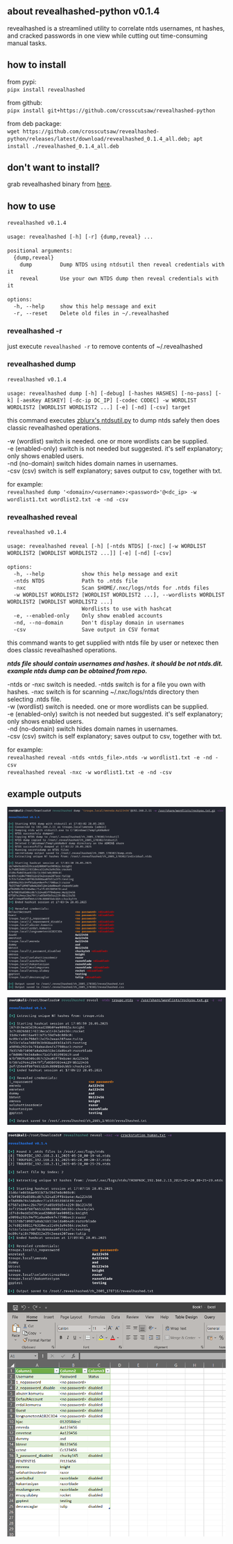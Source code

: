 
## about revealhashed-python v0.1.4
revealhashed is a streamlined utility to correlate ntds usernames, nt hashes, and cracked passwords in one view while cutting out time-consuming manual tasks.  

## how to install
from pypi:  
`pipx install revealhashed`

from github:  
`pipx install git+https://github.com/crosscutsaw/revealhashed-python`  

from deb package:  
`wget https://github.com/crosscutsaw/revealhashed-python/releases/latest/download/revealhashed_0.1.4_all.deb; apt install ./revealhashed_0.1.4_all.deb`  

## don't want to install?
grab revealhashed binary from [here](https://github.com/crosscutsaw/revealhashed-python/releases/latest/download/revealhashed).  

## how to use
```
revealhashed v0.1.4

usage: revealhashed [-h] [-r] {dump,reveal} ...

positional arguments:
  {dump,reveal}
    dump         Dump NTDS using ntdsutil then reveal credentials with it
    reveal       Use your own NTDS dump then reveal credentials with it

options:
  -h, --help     show this help message and exit
  -r, --reset    Delete old files in ~/.revealhashed
```
### revealhashed -r
just execute `revealhashed -r` to remove contents of ~/.revealhashed

### revealhashed dump
```
revealhashed v0.1.4

usage: revealhashed dump [-h] [-debug] [-hashes HASHES] [-no-pass] [-k] [-aesKey AESKEY] [-dc-ip DC_IP] [-codec CODEC] -w WORDLIST WORDLIST2 [WORDLIST WORDLIST2 ...] [-e] [-nd] [-csv] target
```

this command executes [zblurx's ntdsutil.py](https://github.com/zblurx/ntdsutil.py) to dump ntds safely then does classic revealhashed operations.  

-w (wordlist) switch is needed. one or more wordlists can be supplied.    
-e (enabled-only) switch is not needed but suggested. it's self explanatory; only shows enabled users.  
-nd (no-domain) switch hides domain names in usernames.  
-csv (csv) switch is self explanatory; saves output to csv, together with txt.  

for example:  
`revealhashed dump '<domain>/<username>:<password>'@<dc_ip> -w wordlist1.txt wordlist2.txt -e -nd -csv`

### revealhashed reveal
```
revealhashed v0.1.4

usage: revealhashed reveal [-h] [-ntds NTDS] [-nxc] [-w WORDLIST WORDLIST2 [WORDLIST WORDLIST2 ...]] [-e] [-nd] [-csv]

options:
  -h, --help            show this help message and exit
  -ntds NTDS            Path to .ntds file
  -nxc                  Scan $HOME/.nxc/logs/ntds for .ntds files
  -w WORDLIST WORDLIST2 [WORDLIST WORDLIST2 ...], --wordlists WORDLIST WORDLIST2 [WORDLIST WORDLIST2 ...]
                        Wordlists to use with hashcat
  -e, --enabled-only    Only show enabled accounts
  -nd, --no-domain      Don't display domain in usernames
  -csv                  Save output in CSV format
  ```

this command wants to get supplied with ntds file by user or netexec then does classic revealhashed operations.  

**_ntds file should contain usernames and hashes. it should be not ntds.dit. example ntds dump can be obtained from repo._**  

-ntds or -nxc switch is needed. -ntds switch is for a file you own with hashes. -nxc switch is for scanning ~/.nxc/logs/ntds directory then selecting .ntds file.  
-w (wordlist) switch is needed. one or more wordlists can be supplied.  
-e (enabled-only) switch is not needed but suggested. it's self explanatory; only shows enabled users.  
-nd (no-domain) switch hides domain names in usernames.  
-csv (csv) switch is self explanatory; saves output to csv, together with txt.  

for example:  
`revealhashed reveal -ntds <ntds_file>.ntds -w wordlist1.txt -e -nd -csv`  
`revealhashed reveal -nxc -w wordlist1.txt -e -nd -csv`

## example outputs
![](https://raw.githubusercontent.com/crosscutsaw/revealhashed-python/main/rp1.PNG)

![](https://raw.githubusercontent.com/crosscutsaw/revealhashed-python/main/rp2.PNG)

![](https://raw.githubusercontent.com/crosscutsaw/revealhashed-python/main/rp3.PNG)

![](https://raw.githubusercontent.com/crosscutsaw/revealhashed-python/main/rp4.PNG)
